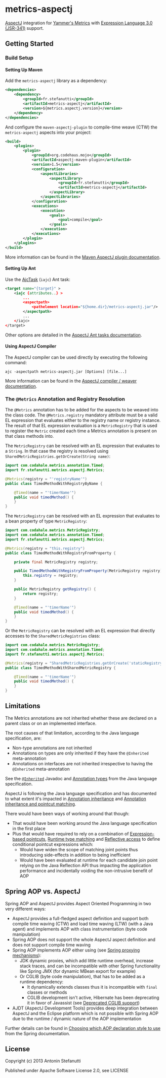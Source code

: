 metrics-aspectj
===============

[AspectJ](http://eclipse.org/aspectj/) integration for [Yammer's Metrics](http://metrics.codahale.com/)
with [Expression Language 3.0 (JSR-341)](http://jcp.org/en/jsr/detail?id=341) support.

## Getting Started

### Build Setup

#### Setting Up Maven

Add the `metrics-aspectj` library as a dependency:
```xml
<dependencies>
    <dependency>
        <groupId>fr.stefanutti</groupId>
        <artifactId>metrics-aspectj</artifactId>
        <version>${metrics.aspectj.version}</version>
    </dependency>
</dependencies>
```
And configure the `maven-aspectj-plugin` to compile-time weave (CTW) the `metrics-aspectj` aspects into your project:
```xml
<build>
    <plugins>
        <plugin>
            <groupId>org.codehaus.mojo</groupId>
            <artifactId>aspectj-maven-plugin</artifactId>
            <version>1.5</version>
            <configuration>
                <aspectLibraries>
                    <aspectLibrary>
                        <groupId>fr.stefanutti</groupId>
                        <artifactId>metrics-aspectj</artifactId>
                    </aspectLibrary>
                </aspectLibraries>
            </configuration>
            <executions>
                <execution>
                    <goals>
                        <goal>compile</goal>
                    </goals>
                </execution>
            </executions>
        </plugin>
    </plugins>
</build>
```
More information can be found in the [Maven AspectJ plugin documentation](http://mojo.codehaus.org/aspectj-maven-plugin/).

#### Setting Up Ant

Use the [AjcTask](http://www.eclipse.org/aspectj/doc/next/devguide/antTasks-iajc.html) (`iajc`) Ant task:
```xml
<target name="{target}" >
    <iajc {attributes..} >
        ...
        <aspectpath>
            <pathelement location="${home.dir}/metrics-aspectj.jar"/>
        </aspectpath>
        ...
    </iajc>
</target>
```
Other options are detailed in the [AspectJ Ant tasks documentation](http://www.eclipse.org/aspectj/doc/next/devguide/antTasks.html).

#### Using AspectJ Compiler

The AspectJ compiler can be used directly by executing the following command:
```
ajc -aspectpath metrics-aspectj.jar [Options] [file...]
```
More information can be found in the [AspectJ compiler / weaver documentation](http://www.eclipse.org/aspectj/doc/next/devguide/ajc-ref.html).

### The `@Metrics` Annotation and Registry Resolution

The `@Metrics` annotation has to be added for the aspects to be weaved into the class code.
The `@Metrics.registry` mandatory attribute must be a valid EL expression that evaluates either to
the registry name or registry instance. The result of that EL expression evaluation is a `MetricRegistry`
that is used to register the `Metric` created each time a Metrics annotation
is present on that class methods into.

The `MetricRegistry` can be resolved with an EL expression that evaluates to a `String`.
In that case the registry is resolved using `SharedMetricRegistries.getOrCreate(String name)`:
```java
import com.codahale.metrics.annotation.Timed;
import fr.stefanutti.metrics.aspectj.Metrics;

@Metrics(registry = "'registryName'")
public class TimedMethodWithRegistryByName {

    @Timed(name = "'timerName'")
    public void timedMethod() {
    }
}
```

The `MetricRegistry` can be resolved with an EL expression that evaluates to a bean property of type `MetricRegistry`:
```java
import com.codahale.metrics.MetricRegistry;
import com.codahale.metrics.annotation.Timed;
import fr.stefanutti.metrics.aspectj.Metrics;

@Metrics(registry = "this.registry")
public class TimedMethodWithRegistryFromProperty {

    private final MetricRegistry registry;

    public TimedMethodWithRegistryFromProperty(MetricRegistry registry) {
        this.registry = registry;
    }

    public MetricRegistry getRegistry() {
        return registry;
    }

    @Timed(name = "'timerName'")
    public void timedMethod() {
    }
}
```

Or the `MetricRegistry` can be resolved with an EL expression that directly accesses to the `SharedMetricRegistries` class:
```java
import com.codahale.metrics.MetricRegistry;
import com.codahale.metrics.annotation.Timed;
import fr.stefanutti.metrics.aspectj.Metrics;

@Metrics(registry = "SharedMetricRegistries.getOrCreate('staticRegistry')")
public class TimedMethodWithSharedMetricRegistry {

    @Timed(name = "'timerName'")
    public void timedMethod() {
    }
}
```

## Limitations

The Metrics annotations are not inherited whether these are declared on a parent class or on an implemented
interface.

The root causes of that limitation, according to the Java language specification, are:
+ Non-type annotations are not inherited
+ Annotations on types are only inherited if they have the `@Inherited` meta-annotation
+ Annotations on interfaces are not inherited irrespective to having the `@Inherited` meta-annotation

See the [`@Inherited`](http://docs.oracle.com/javase/7/docs/api/java/lang/annotation/Inherited.html) Javadoc
and [Annotation types](http://docs.oracle.com/javase/specs/jls/se7/html/jls-9.html#jls-9.6) from the
Java language specification.

AspectJ is following the Java language specification and has documented to what extent it's impacted
in [Annotation inheritance][1] and [Annotation inheritance and pointcut matching][2].

There would have been ways of working around that though:
+ That would have been working around the Java language specification in the first place
+ Plus that would have required to rely on a combination of [Expression-based pointcuts][3], [Runtime type matching][4]
  and [Reflective access][5] to define conditional pointcut expressions which:
    + Would have widen the scope of matching joint points thus introducing side-effects in addition to being inefficient
    + Would have been evaluated at runtime for each candidate join point relying on the Java Reflection API
      thus impacting the application performance and incidentally voiding the non-intrusive benefit of AOP

[1]: http://eclipse.org/aspectj/doc/next/adk15notebook/printable.html#annotation-inheritance
[2]: http://eclipse.org/aspectj/doc/released/adk15notebook/annotations-pointcuts-and-advice.html#annotation-inheritance-and-pointcut-matching
[3]: http://eclipse.org/aspectj/doc/released/progguide/semantics-pointcuts.html#d0e5549
[4]: http://eclipse.org/aspectj/doc/released/adk15notebook/annotations-pointcuts-and-advice.html#runtime-type-matching-and-context-exposure
[5]: http://eclipse.org/aspectj/doc/released/progguide/semantics-advice.html#reflective-access-to-the-join-point

## Spring AOP vs. AspectJ

Spring AOP and AspectJ provides Aspect Oriented Programming in two very different ways:
+ AspectJ provides a full-fledged aspect definition and support both compile time waving (CTW)
  and load time waving (LTW) (with a Java agent) and implements AOP with class instrumentation (byte code manipulation)
+ Spring AOP does not support the whole AspectJ aspect definition and does not support compile time waving
+ Spring AOP implements AOP either using (see [Spring proxying mechanisms][1]):
    + JDK dynamic proxies, which add little runtime overhead, increase stack traces,
      and can be incompatible with other Spring functionality like Spring JMX (for dynamic MBean export for example)
    + Or CGLIB (byte code manipulation), that has to be added as a runtime dependency:
        + It dynamically extends classes thus it is incompatible with `final` classes or methods
        + CGLIB development isn't active, Hibernate has been deprecating it in favor of Javassist (see [Deprecated CGLIB support][2])
+ AJDT (AspectJ Development Tools) provides deep integration between AspectJ and the Eclipse platform
  which is not possible with Spring AOP due to the runtime / dynamic nature of the AOP implementation

Further details can be found in [Choosing which AOP declaration style to use][3] from the Spring documentation.

[1]: http://docs.spring.io/spring/docs/4.0.x/spring-framework-reference/html/aop.html#aop-proxying
[2]: http://relation.to/16658.lace
[3]: http://docs.spring.io/spring/docs/4.0.x/spring-framework-reference/html/aop.html#aop-choosing

License
-------

Copyright (c) 2013 Antonin Stefanutti

Published under Apache Software License 2.0, see LICENSE